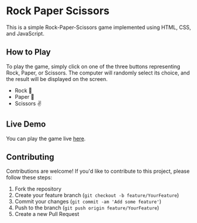 # Rock Paper Scissors

This is a simple Rock-Paper-Scissors game implemented using HTML, CSS, and JavaScript.

## How to Play

To play the game, simply click on one of the three buttons representing Rock, Paper, or Scissors. The computer will randomly select its choice, and the result will be displayed on the screen.

- Rock 🤜
- Paper 🤚
- Scissors ✌️

## Live Demo

You can play the game live [here](https://shreyasaini003.github.io/RockPaperScissor/).

## Contributing

Contributions are welcome! If you'd like to contribute to this project, please follow these steps:

1. Fork the repository
2. Create your feature branch (`git checkout -b feature/YourFeature`)
3. Commit your changes (`git commit -am 'Add some feature'`)
4. Push to the branch (`git push origin feature/YourFeature`)
5. Create a new Pull Request

